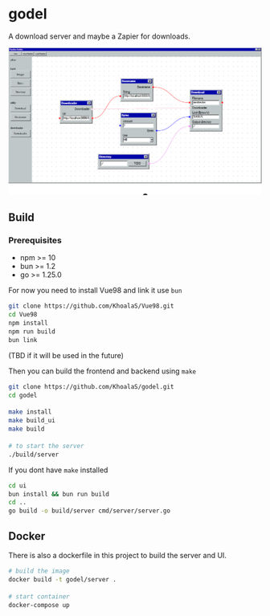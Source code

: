 # godel

A download server and maybe a Zapier for downloads.

![Demo](https://raw.githubusercontent.com/KhoalaS/godel/refs/heads/main/media/sc.png)

## Build

### Prerequisites

-   npm >= 10
-   bun >= 1.2
-   go >= 1.25.0

For now you need to install Vue98 and link it use `bun`

```bash
git clone https://github.com/KhoalaS/Vue98.git
cd Vue98
npm install
npm run build
bun link
```

(TBD if it will be used in the future)

Then you can build the frontend and backend using `make`

```bash
git clone https://github.com/KhoalaS/godel.git
cd godel

make install
make build_ui
make build

# to start the server
./build/server

```

If you dont have `make` installed

```bash
cd ui
bun install && bun run build
cd ..
go build -o build/server cmd/server/server.go

```

## Docker

There is also a dockerfile in this project to build the server and UI.

```bash
# build the image
docker build -t godel/server .

# start container
docker-compose up
```
